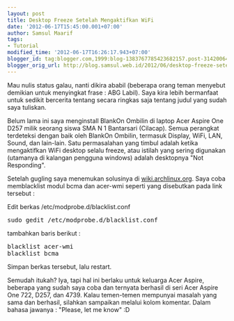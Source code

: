 ```yaml
---
layout: post
title: Desktop Freeze Setelah Mengaktifkan WiFi
date: '2012-06-17T15:45:00.001+07:00'
author: Samsul Maarif
tags:
- Tutorial
modified_time: '2012-06-17T16:26:17.943+07:00'
blogger_id: tag:blogger.com,1999:blog-1383767785423682157.post-3142006451368321385
blogger_orig_url: http://blog.samsul.web.id/2012/06/desktop-freeze-setelah-mengaktifkan.html
---
```


Mau nulis status galau, nanti dikira ababil (beberapa orang teman menyebut demikian untuk menyingkat frase : ABG Labil). Saya kira lebih bermanfaat untuk sedikit bercerita tentang secara ringkas saja tentang judul yang sudah saya tuliskan.

Belum lama ini saya menginstall BlankOn Ombilin di laptop Acer Aspire One D257 milik seorang siswa SMA N 1 Bantarsari (Cilacap). Semua perangkat terdeteksi dengan baik oleh BlankOn Ombilin, termasuk Display, WiFi, LAN, Sound, dan lain-lain. Satu permasalahan yang timbul adalah ketika mengaktifkan WiFi desktop selalu freeze, atau istilah yang sering digunakan (utamanya di kalangan pengguna windows) adalah desktopnya "Not Responding".

Setelah gugling saya menemukan solusinya di [wiki.archlinux.org](https://wiki.archlinux.org/index.php/Acer_AO722-BZ454). Saya coba memblacklist modul bcma dan acer-wmi seperti yang disebutkan pada link tersebut :

Edit berkas /etc/modprobe.d/blacklist.conf

<pre>sudo gedit /etc/modprobe.d/blacklist.conf  
</pre>

tambahkan baris berikut :

<pre>blacklist acer-wmi  
blacklist bcma  
</pre>

Simpan berkas tersebut, lalu restart.  

Semudah itukah? Iya, tapi hal ini berlaku untuk keluarga Acer Aspire, beberapa yang sudah saya coba dan ternyata berhasil di seri Acer Aspire One 722, D257, dan 4739\. Kalau temen-temen mempunyai masalah yang sama dan berhasil, silahkan sampaikan melalui kolom komentar. Dalam bahasa jawanya : "Please, let me know" :D
